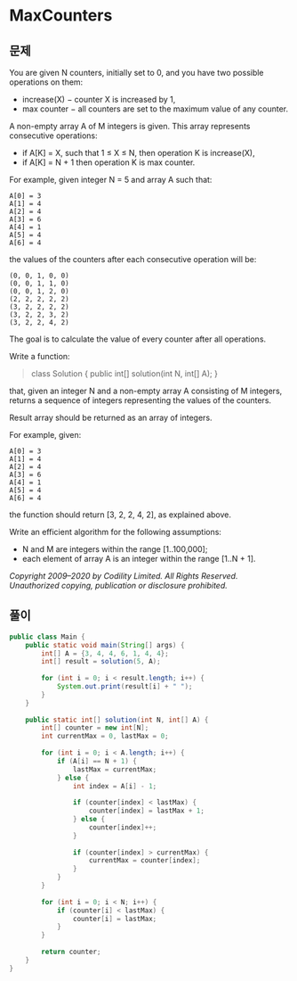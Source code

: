 # MaxCounters

## 문제

You are given N counters, initially set to 0, and you have two possible operations on them:

  * increase(X) − counter X is increased by 1,
  * max counter − all counters are set to the maximum value of any counter.
  
A non-empty array A of M integers is given. This array represents consecutive operations:

  * if A[K] = X, such that 1 ≤ X ≤ N, then operation K is increase(X),
  * if A[K] = N + 1 then operation K is max counter.

For example, given integer N = 5 and array A such that:

    A[0] = 3
    A[1] = 4
    A[2] = 4
    A[3] = 6
    A[4] = 1
    A[5] = 4
    A[6] = 4
    
the values of the counters after each consecutive operation will be:

    (0, 0, 1, 0, 0)
    (0, 0, 1, 1, 0)
    (0, 0, 1, 2, 0)
    (2, 2, 2, 2, 2)
    (3, 2, 2, 2, 2)
    (3, 2, 2, 3, 2)
    (3, 2, 2, 4, 2)
    
The goal is to calculate the value of every counter after all operations.

Write a function:

> class Solution { public int[] solution(int N, int[] A); }

that, given an integer N and a non-empty array A consisting of M integers, returns a sequence of integers representing the values of the counters.

Result array should be returned as an array of integers.

For example, given:

    A[0] = 3
    A[1] = 4
    A[2] = 4
    A[3] = 6
    A[4] = 1
    A[5] = 4
    A[6] = 4
    
the function should return [3, 2, 2, 4, 2], as explained above.

Write an efficient algorithm for the following assumptions:

  * N and M are integers within the range [1..100,000];
  * each element of array A is an integer within the range [1..N + 1].

_Copyright 2009–2020 by Codility Limited. All Rights Reserved. Unauthorized copying, publication or disclosure prohibited._

## 풀이

``` java
public class Main {
	public static void main(String[] args) {
		int[] A = {3, 4, 4, 6, 1, 4, 4};
		int[] result = solution(5, A);
		
		for (int i = 0; i < result.length; i++) {
			System.out.print(result[i] + " ");
		}
	}
	
	public static int[] solution(int N, int[] A) {
		int[] counter = new int[N];
		int currentMax = 0, lastMax = 0;
		
		for (int i = 0; i < A.length; i++) {
			if (A[i] == N + 1) {
				lastMax = currentMax;
			} else {
				int index = A[i] - 1;
				
				if (counter[index] < lastMax) {
					counter[index] = lastMax + 1;
				} else {
					counter[index]++;
				}
				
				if (counter[index] > currentMax) {
					currentMax = counter[index];
				}
			}
		}
		
		for (int i = 0; i < N; i++) {
			if (counter[i] < lastMax) {
				counter[i] = lastMax;
			}
		}
		
		return counter;
	}
}
```
